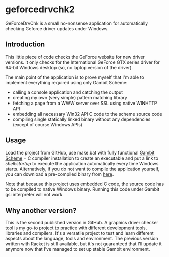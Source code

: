 # geforcedrvchk2
GeForceDrvChk is a small no-nonsense application for automatically checking Geforce driver updates under Windows.

## Introduction
This little piece of code checks the GeForce website for new driver versions. It only checks for the International GeForce GTX series driver for 64-bit Windows desktop (so, no laptop version of the driver).

The main point of the application is to prove myself that I'm able to implement everything required using only Gambit Scheme:

- calling a console application and catching the output
- creating my own (very simple) pattern matching library
- fetching a page from a WWW server over SSL using native WINHTTP API
- embedding all necessary Win32 API C code to the scheme source code
- compiling single statically linked binary without any dependencies (except of course Windows APIs)

## Usage

Load the project from GitHub, use make.bat with fully functional [Gambit Scheme](https://github.com/gambit/gambit) + C compiler installation to create an executable and put a link to *shell:startup* to execute the application automatically every time Windows starts. Alternatively, if you do not want to compile the application yourself, you can download a pre-compiled binary from [here](https://github.com/mattijk/geforcedrvchk2/releases).

Note that because this project uses embedded C code, the source code has to be compiled to native Windows binary. Running this code under Gambit gsi interpreter will not work.

## Why another version?

This is the second published version in GitHub. A graphics driver checker tool is my go-to project to practice with different development tools, libraries and compilers. It's a versatile project to test and learn different aspects about the language, tools and environment. The previous version written with Racket is still available, but it's not guaranteed that I'll update it anymore now that I've managed to set up stable Gambit environment. 
